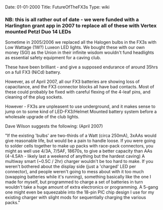 Date: 01-01-2000
Title: FutureOfTheFX3s
Type: wiki


### NB: this is all rather out of date - we were funded with a Harlington grant app in 2007 to replace all of these with Vertex mounted Petzl Duo 14 LEDs

Sometime in 2005/2006 we replaced all the Halogen bulbs in the FX3s with
Low Wattage (1W?) Luxeon LED lights. We bought these with our own money
(SGI) as the Union in their infinite wisdom wouldn't fund headlights as
essential safety equipment for a caving club.

These have been brilliant - and give a supposed endurance of around
35hrs on a full FX3 (NiCd) battery.

However, as of April 2007, all our FX3 batteries are showing loss of
capacitance, and the FX3 connector blocks all have bad contacts. Most of
these could probably be fixed with careful flexing of the 4-leaf pins,
and cleaning of the plug sockets.

However - FX3s are unpleasent to use underground, and it makes sense to
jump on to some kind of LED-FX3/Helmet Mounted battery system before a
wholesale upgrade of the club lights.

Dave Wilson suggests the following: (April 2007)

"If the existing 'bulbs' are two-thirds of a Watt (circa 250mA), 3xAAs
would give reasonable life, but would be a pain to handle loose. If you
were going to solder cells together to make up packs with race-pack
connectors, you might as well use 4/3A, 7/5AF, 18670s, to give a better
capacity than AAs (4-4.5Ah - likely last a weekend of anything but the
hardest caving) A multiway smart (\~0.5C / 2hr) charger wouldn't be too
hard to make. If you weren't bothered about the display side (just a
'charged' LED per connector), and people weren't going to mess about
with it too much (swapping batteries while it's running), something
basically like the one I made for myself, but programmed to charge a set
of batteries in turn wouldn't take a huge amount of extra electronics or
programming. A 5-gang one might even be squeezable into the 18-pin PIC
chip design I use for my existing charger with slight mods for
sequentially charging the various packs."
